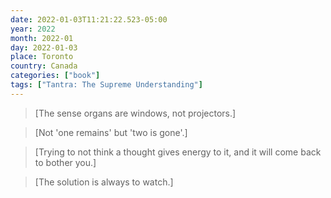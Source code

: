 ```yaml
---
date: 2022-01-03T11:21:22.523-05:00
year: 2022
month: 2022-01
day: 2022-01-03
place: Toronto
country: Canada
categories: ["book"]
tags: ["Tantra: The Supreme Understanding"]
---
```

> [The sense organs are windows, not projectors.]

> [Not 'one remains' but 'two is gone'.]

> [Trying to not think a thought gives energy to it, and it will come back to bother you.]

> [The solution is always to watch.]
